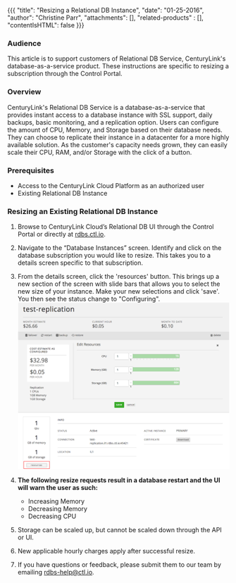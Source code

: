 {{{
  "title": "Resizing a Relational DB Instance",
  "date": "01-25-2016",
  "author": "Christine Parr",
  "attachments": [],
  "related-products" : [],
  "contentIsHTML": false
}}}

### Audience
This article is to support customers of Relational DB Service, CenturyLink's database-as-a-service product. These instructions are specific to resizing a subscription through the Control Portal.

### Overview
CenturyLink's Relational DB Service is a database-as-a-service that provides instant access to a database instance with SSL support, daily backups, basic monitoring, and a replication option. Users can configure the amount of CPU, Memory, and Storage based on their database needs. They can choose to replicate their instance in a datacenter for a more highly available solution. As the customer's capacity needs grown, they can easily scale their CPU, RAM, and/or Storage with the click of a button.

### Prerequisites
* Access to the CenturyLink Cloud Platform as an authorized user
* Existing Relational DB Instance

### Resizing an Existing Relational DB Instance
1. Browse to CenturyLink Cloud’s Relational DB UI through the Control Portal or directly at [rdbs.ctl.io](https://rdbs.ctl.io).

2. Navigate to the “Database Instances” screen. Identify and click on the database subscription you would like to resize. This takes you to a details screen specific to that subscription.

3. From the details screen, click the 'resources' button. This brings up a new section of the screen with slide bars that allows you to select the new size of your instance. Make your new selections and click 'save'. You then see the status change to "Configuring".
   ![ReSizeDB](../images/rdbs/rdbs-resize-db.png)

4. **The following resize requests result in a database restart and the UI will warn the user as such:**
   * Increasing Memory
   * Decreasing Memory
   * Decreasing CPU

5. Storage can be scaled up, but cannot be scaled down through the API or UI.

6. New applicable hourly charges apply after successful resize.

7. If you have questions or feedback, please submit them to our team by emailing <a href="mailto:rdbs-help@ctl.io">rdbs-help@ctl.io</a>.
